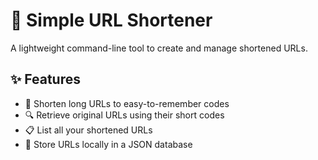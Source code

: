 # 🔗 Simple URL Shortener

A lightweight command-line tool to create and manage shortened URLs.

## ✨ Features

- 🔹 Shorten long URLs to easy-to-remember codes
- 🔍 Retrieve original URLs using their short codes
- 📋 List all your shortened URLs
- 💾 Store URLs locally in a JSON database
